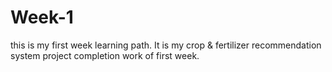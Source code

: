 # Week-1
this is my first week learning path. It is my crop &amp; fertilizer recommendation system project completion work of first week.
